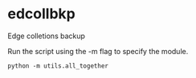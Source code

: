 # edcollbkp
Edge colletions backup

Run the script using the -m flag to specify the module.
```pwsh
python -m utils.all_together
```
